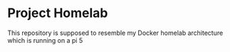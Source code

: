# Project Homelab

This repository is supposed to resemble my Docker homelab architecture which is running on a pi 5

